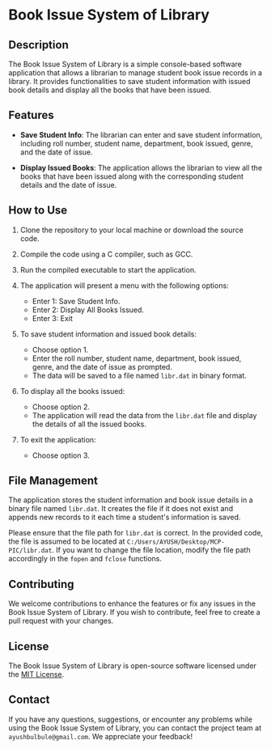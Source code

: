 # Book Issue System of Library

## Description
The Book Issue System of Library is a simple console-based software application that allows a librarian to manage student book issue records in a library. It provides functionalities to save student information with issued book details and display all the books that have been issued.

## Features

- **Save Student Info**: The librarian can enter and save student information, including roll number, student name, department, book issued, genre, and the date of issue.

- **Display Issued Books**: The application allows the librarian to view all the books that have been issued along with the corresponding student details and the date of issue.

## How to Use

1. Clone the repository to your local machine or download the source code.

2. Compile the code using a C compiler, such as GCC.

3. Run the compiled executable to start the application.

4. The application will present a menu with the following options:

   - Enter 1: Save Student Info.
   - Enter 2: Display All Books Issued.
   - Enter 3: Exit

5. To save student information and issued book details:
   - Choose option 1.
   - Enter the roll number, student name, department, book issued, genre, and the date of issue as prompted.
   - The data will be saved to a file named `libr.dat` in binary format.

6. To display all the books issued:
   - Choose option 2.
   - The application will read the data from the `libr.dat` file and display the details of all the issued books.

7. To exit the application:
   - Choose option 3.

## File Management

The application stores the student information and book issue details in a binary file named `libr.dat`. It creates the file if it does not exist and appends new records to it each time a student's information is saved.

Please ensure that the file path for `libr.dat` is correct. In the provided code, the file is assumed to be located at `C:/Users/AYUSH/Desktop/MCP-PIC/libr.dat`. If you want to change the file location, modify the file path accordingly in the `fopen` and `fclose` functions.

## Contributing

We welcome contributions to enhance the features or fix any issues in the Book Issue System of Library. If you wish to contribute, feel free to create a pull request with your changes.

## License

The Book Issue System of Library is open-source software licensed under the [MIT License](LICENSE.md).

## Contact

If you have any questions, suggestions, or encounter any problems while using the Book Issue System of Library, you can contact the project team at `ayushbulbule@gmail.com`. We appreciate your feedback!
